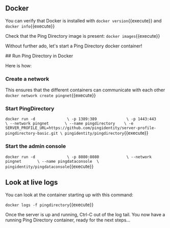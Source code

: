 ## Docker
You can verify that Docker is installed with 
`docker version`{{execute}}
and
`docker info`{{execute}}

Check that the Ping Directory image is present:
`docker images`{{execute}}

Without further ado, let's start a Ping Directory docker container!

## Run Ping Directory in Docker

Here is how:

### Create a network
This ensures that the different containers can communicate with each other
`docker network create pingnet`{{execute}}

### Start PingDirectory
`docker run -d              \
    -p 1389:389             \
    -p 1443:443             \
    --network pingnet       \
    --name pingdirectory    \
    -e SERVER_PROFILE_URL=https://github.com/pingidentity/server-profile-pingdirectory-basic.git \
    pingidentity/pingdirectory`{{execute}}

### Start the admin console
`docker run -d              \
    -p 8080:8080            \
    --network pingnet       \
    --name pingdataconsole  \
    pingidentity/pingdataconsole`{{execute}}

## Look at live logs
You can look at the container starting up with this command:

`docker logs -f pingdirectory`{{execute}}

Once the server is up and running, Ctrl-C out of the log tail.
You now have a running Ping Directory container, ready for the next steps...
